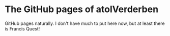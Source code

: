 # The GitHub pages of atolVerderben

GitHub pages naturally. I don't have much to put here now, but at least there is Francis Quest!

